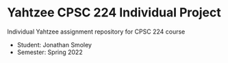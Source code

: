 # Yahtzee CPSC 224 Individual Project

Individual Yahtzee assignment repository for CPSC 224 course

- Student: Jonathan Smoley
- Semester: Spring 2022
